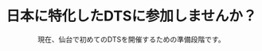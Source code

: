 ﻿---
# An instance of the Blank widget.
# Documentation: https://sourcethemes.com/academic/docs/page-builder/
widget: blank

# Activate this widget? true/false
active: true

# This file represents a page section.
headless: true

# Order that this section appears on the page.
weight: 40

title: 日本に特化したDTSに参加しませんか？
subtitle: 現在、仙台で初めてのDTSを開催するための準備段階です。

design:
  columns: "1"

  #spacing:
  #  padding: ["20px", "0", "20px", "0"]

---
